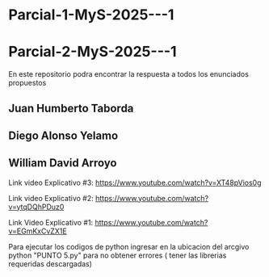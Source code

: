 ﻿# Parcial-1-MyS-2025---1
# Parcial-2-MyS-2025---1

En este repositorio podra encontrar la respuesta a todos los enunciados propuestos

## Juan Humberto Taborda 
## Diego Alonso Yelamo
## William David Arroyo

Link video Explicativo #3: https://www.youtube.com/watch?v=XT48pVios0g  

Link video Explicativo #2: https://www.youtube.com/watch?v=ytqDQhPDuz0 

Link Video Explicativo #1: https://www.youtube.com/watch?v=EGmKxCvZX1E 


Para ejecutar los codigos de python ingresar en la ubicacion del arcgivo python "PUNTO 5.py" para no obtener errores ( tener las librerias requeridas descargadas)